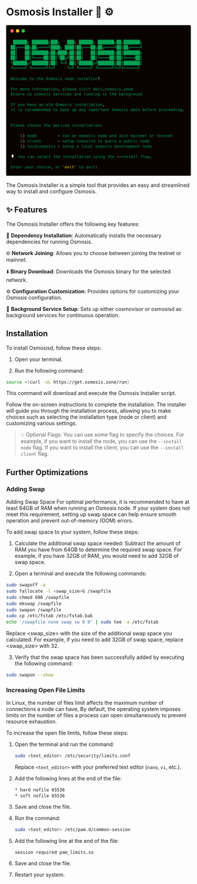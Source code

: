 # Osmosis Installer 🧪 ⚙️

<p align="center">
  <img src="assets/screenshot.png" alt="Screenshot" width="700">
</p>

The Osmosis Installer is a simple tool that provides an easy and streamlined way to install and configure Osmosis.

## ✨ Features

The Osmosis Installer offers the following key features:

🔧 **Dependency Installation**: Automatically installs the necessary dependencies for running Osmosis.

🌐 **Network Joining**: Allows you to choose between joining the testnet or mainnet.

⬇️ **Binary Download**: Downloads the Osmosis binary for the selected network.

⚙️ **Configuration Customization**: Provides options for customizing your Osmosis configuration.

🔌 **Background Service Setup**: Sets up either cosmovisor or osmosisd as background services for continuous operation.

##  Installation

To install Osmosisd, follow these steps:

1. Open your terminal.

2. Run the following command:

```bash
source <(curl -sL https://get.osmosis.zone/run)
```

This command will download and execute the Osmosis Installer script.

Follow the on-screen instructions to complete the installation. The installer will guide you through the installation process, allowing you to make choices such as selecting the installation type (node or client) and customizing various settings.

> 💡 Optional Flags:
> You can use some flag to specify the choices. For example, if you want to install the node, you can use the `--install node` flag. If you want to install the client, you can use the `--install client` flag.

## Further Optimizations

### Adding Swap

Adding Swap Space
For optimal performance, it is recommended to have at least 64GB of RAM when running an Osmosis node. If your system does not meet this requirement, setting up swap space can help ensure smooth operation and prevent out-of-memory (OOM) errors.

To add swap space to your system, follow these steps:

1. Calculate the additional swap space needed: Subtract the amount of RAM you have from 64GB to determine the required swap space. 
For example, if you have 32GB of RAM, you would need to add 32GB of swap space.

2. Open a terminal and execute the following commands:

```bash
sudo swapoff -a
sudo fallocate -l <swap_size>G /swapfile
sudo chmod 600 /swapfile
sudo mkswap /swapfile
sudo swapon /swapfile
sudo cp /etc/fstab /etc/fstab.bak
echo '/swapfile none swap sw 0 0' | sudo tee -a /etc/fstab
```

Replace <swap_size> with the size of the additional swap space you calculated. For example, if you need to add 32GB of swap space, replace <swap_size> with 32.

3. Verify that the swap space has been successfully added by executing the following command:

```bash
sudo swapon --show
```

### Increasing Open File Limits

In Linux, the number of files limit affects the maximum number of connections a node can have,
By default, the operating system imposes limits on the number of files a process can open simultaneously to prevent resource exhaustion.

To increase the open file limits, follow these steps:

1. Open the terminal and run the command:
   ```bash
   sudo <text_editor> /etc/security/limits.conf
   ```
   Replace `<text_editor>` with your preferred text editor (`nano`, `vi`, etc.).

2. Add the following lines at the end of the file:
   ```
   * hard nofile 65536
   * soft nofile 65536
   ```

3. Save and close the file.

4. Run the command:
   ```bash
   sudo <text_editor> /etc/pam.d/common-session
   ```

5. Add the following line at the end of the file:
   ```
   session required pam_limits.so
   ```

6. Save and close the file.

7. Restart your system.
